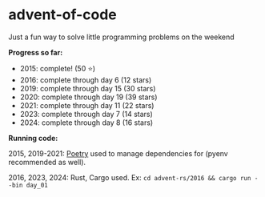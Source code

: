 # advent-of-code

Just a fun way to solve little programming problems on the weekend

**Progress so far:** 
* 2015: complete! (50 :star:)
* 2016: complete through day 6 (12 stars)
* 2019: complete through day 15 (30 stars)
* 2020: complete through day 19 (39 stars)
* 2021: complete through day 11 (22 stars)
* 2023: complete through day 7 (14 stars)
* 2024: complete through day 8 (16 stars)

**Running code:**

2015, 2019-2021: [Poetry](https://python-poetry.org) used to manage dependencies for (pyenv recommended as well).

2016, 2023, 2024: Rust, Cargo used. Ex: `cd advent-rs/2016 && cargo run --bin day_01`
